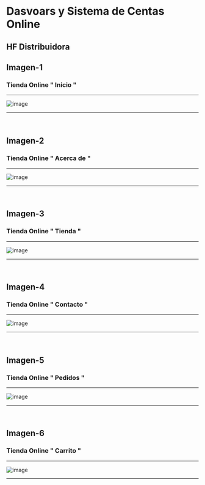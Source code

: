 # Dasvoars y Sistema de Centas Online

## HF Distribuidora





## Imagen-1         

### Tienda Online " Inicio "
--- 

![image](https://github.com/gastonloco/Portafolio-Responsive/blob/main/img/portada1.JPG)

--- 
<br>

## Imagen-2    


### Tienda Online " Acerca de "
--- 

![image](https://github.com/gastonloco/Portafolio-Responsive/blob/main/img/portada2.JPG)

--- 
<br>

## Imagen-3         

### Tienda Online " Tienda "
--- 

![image](https://github.com/gastonloco/Tenda-Online---Dashboard/blob/main/images/imagen3.JPG)

--- 
<br>

## Imagen-4         

### Tienda Online " Contacto "
--- 

![image](https://github.com/gastonloco/Portafolio-Responsive/blob/main/img/portada4.JPG)

--- 
<br>

## Imagen-5         

### Tienda Online " Pedidos "
--- 

![image](https://github.com/gastonloco/Portafolio-Responsive/blob/main/img/portada4.JPG)

--- 
<br>

## Imagen-6         

### Tienda Online " Carrito "
--- 

![image](https://github.com/gastonloco/Portafolio-Responsive/blob/main/img/portada4.JPG)

--- 
<br>
